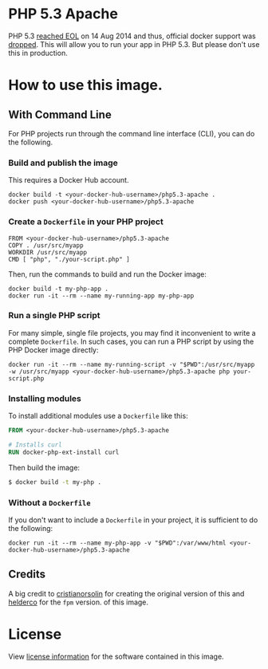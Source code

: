 # PHP 5.3 Apache

PHP 5.3 [reached EOL](http://php.net/eol.php) on 14 Aug 2014 and thus, official docker support was [dropped](https://github.com/docker-library/php/pull/20). This will allow you to run your app in PHP 5.3. But please don't use this in production.

# How to use this image.

## With Command Line

For PHP projects run through the command line interface (CLI), you can do the following.

### Build and publish the image

This requires a Docker Hub account.

    docker build -t <your-docker-hub-username>/php5.3-apache .
	docker push <your-docker-hub-username>/php5.3-apache

### Create a `Dockerfile` in your PHP project

    FROM <your-docker-hub-username>/php5.3-apache
    COPY . /usr/src/myapp
    WORKDIR /usr/src/myapp
    CMD [ "php", "./your-script.php" ]

Then, run the commands to build and run the Docker image:

    docker build -t my-php-app .
    docker run -it --rm --name my-running-app my-php-app

### Run a single PHP script

For many simple, single file projects, you may find it inconvenient to write a complete `Dockerfile`. In such cases, you can run a PHP script by using the PHP Docker image directly:

    docker run -it --rm --name my-running-script -v "$PWD":/usr/src/myapp -w /usr/src/myapp <your-docker-hub-username>/php5.3-apache php your-script.php

### Installing modules

To install additional modules use a `Dockerfile` like this:

``` Dockerfile
FROM <your-docker-hub-username>/php5.3-apache

# Installs curl
RUN docker-php-ext-install curl
```

Then build the image:

``` bash
$ docker build -t my-php .
```

### Without a `Dockerfile`

If you don't want to include a `Dockerfile` in your project, it is sufficient to do the following:

    docker run -it --rm --name my-php-app -v "$PWD":/var/www/html <your-docker-hub-username>/php5.3-apache

## Credits

A big credit to [cristianorsolin](https://github.com/cristianorsolin) for creating the original version of this and [helderco](https://github.com/helderco/docker-php-5.3) for the `fpm` version.
of this image.

# License

View [license information](http://php.net/license/) for the software contained in this image.
